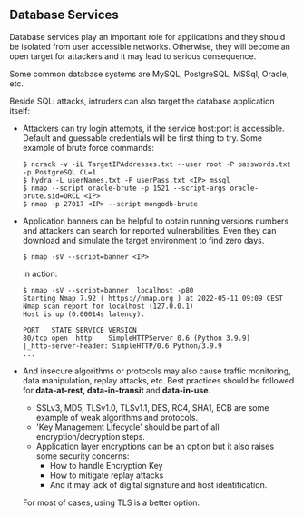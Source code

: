 ## Database Services
Database services play an important role for applications and they should be isolated from user accessible networks. Otherwise, they will become an open target for attackers and it may lead to serious consequence. 

Some common database systems are MySQL, PostgreSQL, MSSql, Oracle, etc. 

Beside SQLi attacks, intruders can also target the database application itself:

* Attackers can try login attempts, if the service host:port is accessible. Default and guessable credentials will be first thing to try. 
	Some example of brute force commands:

	```
	$ ncrack -v -iL TargetIPAddresses.txt --user root -P passwords.txt -p PostgreSQL CL=1
	$ hydra -L userNames.txt -P userPass.txt <IP> mssql
	$ nmap --script oracle-brute -p 1521 --script-args oracle-brute.sid=ORCL <IP>
	$ nmap -p 27017 <IP> --script mongodb-brute
	```

* Application banners can be helpful to obtain running versions numbers and attackers can search for reported vulnerabilities. Even they can download and simulate the target environment to find zero days. 

	```
	$ nmap -sV --script=banner <IP>
	```
	In action:
	```
	$ nmap -sV --script=banner  localhost -p80
	Starting Nmap 7.92 ( https://nmap.org ) at 2022-05-11 09:09 CEST
	Nmap scan report for localhost (127.0.0.1)
	Host is up (0.00014s latency).

	PORT   STATE SERVICE VERSION
	80/tcp open  http    SimpleHTTPServer 0.6 (Python 3.9.9)
	|_http-server-header: SimpleHTTP/0.6 Python/3.9.9
	...

	```

* And insecure algorithms or protocols may also cause traffic monitoring, data manipulation, replay attacks, etc. Best practices should be followed for __data-at-rest, data-in-transit__ and __data-in-use__.
    * SSLv3, MD5, TLSv1.0, TLSv1.1, DES, RC4, SHA1, ECB are some example of weak algorithms and protocols.
    * 'Key Management Lifecycle' should be part of all encryption/decryption steps.
    * Application layer encryptions can be an option but it also raises some security concerns:
        - How to handle Encryption Key
        - How to mitigate replay attacks
        - And it may lack of digital signature and host identification.
	
	For most of cases, using TLS is a better option.
